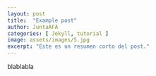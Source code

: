 ```yaml
---
layout: post
title:  "Example post"
author: JuntaAFA
categories: [ Jekyll, tutorial ]
image: assets/images/5.jpg
excerpt: "Este es un resumen corto del post."
---
```

blablabla

